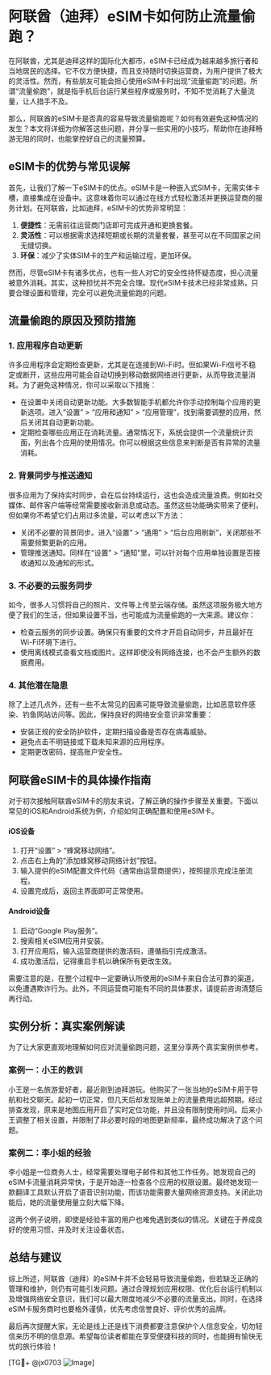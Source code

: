 # 阿联酋（迪拜）eSIM卡如何防止流量偷跑？

在阿联酋，尤其是迪拜这样的国际化大都市，eSIM卡已经成为越来越多旅行者和当地居民的选择。它不仅方便快捷，而且支持随时切换运营商，为用户提供了极大的灵活性。然而，有些朋友可能会担心使用eSIM卡时出现“流量偷跑”的问题。所谓“流量偷跑”，就是指手机后台运行某些程序或服务时，不知不觉消耗了大量流量，让人措手不及。

那么，阿联酋的eSIM卡是否真的容易导致流量偷跑呢？如何有效避免这种情况的发生？本文将详细为你解答这些问题，并分享一些实用的小技巧，帮助你在迪拜畅游无阻的同时，也能掌控好自己的流量预算。

## eSIM卡的优势与常见误解

首先，让我们了解一下eSIM卡的优点。eSIM卡是一种嵌入式SIM卡，无需实体卡槽，直接集成在设备中。这意味着你可以通过在线方式轻松激活并更换运营商的服务计划。在阿联酋，比如迪拜，eSIM卡的优势非常明显：

1. **便捷性**：无需前往运营商门店即可完成开通和更换套餐。
2. **灵活性**：可以根据需求选择短期或长期的流量套餐，甚至可以在不同国家之间无缝切换。
3. **环保**：减少了实体SIM卡的生产和运输过程，更加环保。

然而，尽管eSIM卡有诸多优点，也有一些人对它的安全性持怀疑态度，担心流量被意外消耗。其实，这种担忧并不完全合理。现代eSIM卡技术已经非常成熟，只要合理设置和管理，完全可以避免流量偷跑的问题。

## 流量偷跑的原因及预防措施

### 1. 应用程序自动更新

许多应用程序会定期检查更新，尤其是在连接到Wi-Fi时。但如果Wi-Fi信号不稳定或断开，这些应用可能会自动切换到移动数据网络进行更新，从而导致流量消耗。为了避免这种情况，你可以采取以下措施：

- 在设置中关闭自动更新功能。大多数智能手机都允许你手动控制每个应用的更新选项。进入“设置” > “应用和通知” > “应用管理”，找到需要调整的应用，然后关闭其自动更新功能。
- 定期检查哪些应用正在消耗流量。通常情况下，系统会提供一个流量统计页面，列出各个应用的使用情况。你可以根据这些信息来判断是否有异常的流量消耗。

### 2. 背景同步与推送通知

很多应用为了保持实时同步，会在后台持续运行，这也会造成流量浪费。例如社交媒体、邮件客户端等经常需要接收新消息或动态。虽然这些功能确实带来了便利，但如果你不希望它们占用过多流量，可以考虑以下方法：

- 关闭不必要的背景同步。进入“设置” > “通用” > “后台应用刷新”，关闭那些不需要频繁更新的应用。
- 管理推送通知。同样在“设置” > “通知”里，可以针对每个应用单独设置是否接收通知以及通知的形式。

### 3. 不必要的云服务同步

如今，很多人习惯将自己的照片、文件等上传至云端存储。虽然这项服务极大地方便了我们的生活，但如果设置不当，也可能成为流量偷跑的一大来源。建议你：

- 检查云服务的同步设置。确保只有重要的文件才开启自动同步，并且最好在Wi-Fi环境下进行。
- 使用离线模式查看文档或图片。这样即使没有网络连接，也不会产生额外的数据费用。

### 4. 其他潜在隐患

除了上述几点外，还有一些不太常见的因素可能导致流量偷跑，比如恶意软件感染、钓鱼网站访问等。因此，保持良好的网络安全意识非常重要：

- 安装正规的安全防护软件，定期扫描设备是否存在病毒威胁。
- 避免点击不明链接或下载未知来源的应用程序。
- 定期更改密码，提高账户安全性。

## 阿联酋eSIM卡的具体操作指南

对于初次接触阿联酋eSIM卡的朋友来说，了解正确的操作步骤至关重要。下面以常见的iOS和Android系统为例，介绍如何正确配置和使用eSIM卡。

#### iOS设备

1. 打开“设置” > “蜂窝移动网络”。
2. 点击右上角的“添加蜂窝移动网络计划”按钮。
3. 输入提供的eSIM配置文件代码（通常由运营商提供），按照提示完成注册流程。
4. 设置完成后，返回主界面即可正常使用。

#### Android设备

1. 启动“Google Play服务”。
2. 搜索相关eSIM应用并安装。
3. 打开应用后，输入运营商提供的激活码，遵循指引完成激活。
4. 成功激活后，记得重启手机以确保所有更改生效。

需要注意的是，在整个过程中一定要确认所使用的eSIM卡来自合法可靠的渠道，以免遭遇欺诈行为。此外，不同运营商可能有不同的具体要求，请提前咨询清楚后再行动。

## 实例分析：真实案例解读

为了让大家更直观地理解如何应对流量偷跑问题，这里分享两个真实案例供参考。

### 案例一：小王的教训

小王是一名旅游爱好者，最近刚到迪拜游玩。他购买了一张当地的eSIM卡用于导航和社交聊天。起初一切正常，但几天后却发现账单上的流量费用远超预期。经过排查发现，原来是地图应用开启了实时定位功能，并且没有限制使用时间。后来小王调整了相关设置，并限制了非必要时段的地图更新频率，最终成功解决了这个问题。

### 案例二：李小姐的经验

李小姐是一位商务人士，经常需要处理电子邮件和其他工作任务。她发现自己的eSIM卡流量消耗异常快，于是开始逐一检查各个应用的权限设置。最终她发现一款翻译工具默认开启了语音识别功能，而该功能需要大量网络资源支持。关闭此功能后，她的流量使用量立刻大幅下降。

这两个例子说明，即使是经验丰富的用户也难免遇到类似的情况。关键在于养成良好的使用习惯，并及时关注设备状态。

## 总结与建议

综上所述，阿联酋（迪拜）的eSIM卡并不会轻易导致流量偷跑，但若缺乏正确的管理和维护，则仍有可能引发问题。通过合理规划应用权限、优化后台运行机制以及增强网络安全意识，我们可以最大限度地减少不必要的流量支出。同时，在选择eSIM卡服务商时也要格外谨慎，优先考虑信誉良好、评价优秀的品牌。

最后再次提醒大家，无论是线上还是线下消费都要注意保护个人信息安全，切勿轻信来历不明的信息源。希望每位读者都能在享受便捷科技的同时，也能拥有愉快无忧的旅行体验！

[TG💪+ @jx0703 ![Image](https://github.com/user-attachments/assets/dbca1d08-cadb-493c-b0ec-ad6f7a83f270)]